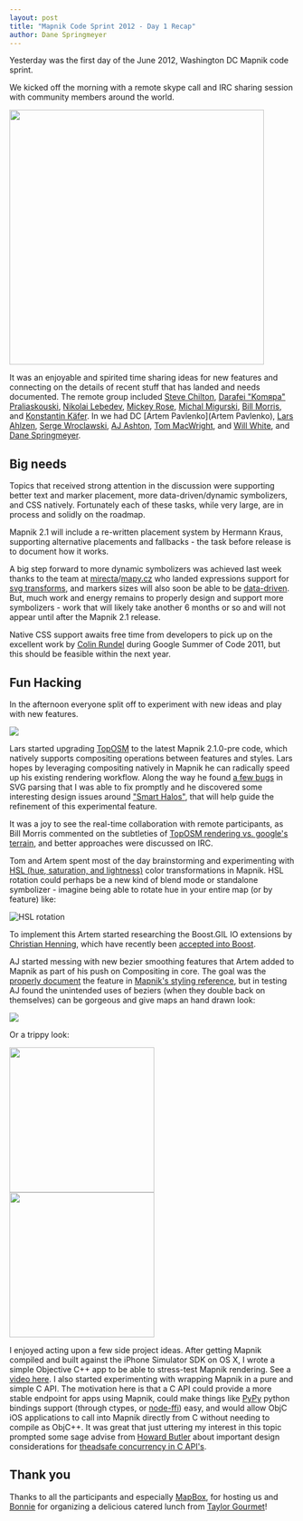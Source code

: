 ```yaml
---
layout: post
title: "Mapnik Code Sprint 2012 - Day 1 Recap"
author: Dane Springmeyer
---
```


Yesterday was the first day of the June 2012, Washington DC Mapnik code sprint.

We kicked off the morning with a remote skype call and IRC sharing session with community members around the world.

<a href="https://p.twimg.com/AvhgqEwCIAEUX8g.jpg">
<img src="https://p.twimg.com/AvhgqEwCIAEUX8g.jpg" width="450"/>
</a>

It was an enjoyable and spirited time sharing ideas for new features and connecting on the details of recent stuff that has landed and needs documented. The remote group included [Steve Chilton](https://twitter.com/#!/steev8), [Darafei "Komяpa" Praliaskouski](https://github.com/Komzpa), [Nikolai Lebedev](https://github.com/nlebedev), [Mickey Rose](https://github.com/lightmare), [Michal Migurski](https://github.com/migurski), [Bill Morris](https://github.com/wboykinm), and [Konstantin Käfer](https://github.com/kkaefer). In we had DC [Artem Pavlenko](Artem Pavlenko), [Lars Ahlzen](https://github.com/ahlzen), [Serge Wroclawski](https://github.com/emacsen), [AJ Ashton](https://github.com/ajashton), [Tom MacWright](https://github.com/tmcw), and [Will White](https://github.com/willwhite), and [Dane Springmeyer](https://github.com/springmeyer).

## Big needs
Topics that received strong attention in the discussion were supporting better text and marker placement, more data-driven/dynamic symbolizers, and CSS natively. Fortunately each of these tasks, while very large, are in process and solidly on the roadmap.

Mapnik 2.1 will include a re-written placement system by Hermann Kraus, supporting alternative placements and fallbacks - the task before release is to document how it works.

A big step forward to more dynamic symbolizers was achieved last week thanks to the team at [mirecta](https://github.com/mirecta)/[mapy.cz](http://www.mapy.cz/) who landed expressions support for [svg transforms](https://github.com/mapnik/mapnik/pull/1243), and markers sizes will also soon be able to be [data-driven](https://github.com/mapnik/mapnik/pull/1255). But, much work and energy remains to properly design and support more symbolizers - work that will likely take another 6 months or so and will not appear until after the Mapnik 2.1 release.

Native CSS support awaits free time from developers to pick up on the excellent work by [Colin Rundel](https://github.com/mapnik/carto-parser) during Google Summer of Code 2011, but this should be feasible within the next year.

## Fun Hacking

In the afternoon everyone split off to experiment with new ideas and play with new features.

<img src="http://toposm.com/logo_small.png" />

Lars started upgrading [TopOSM](http://www.TopOSM.com/) to the latest Mapnik 2.1.0-pre code, which natively supports compositing operations between features and styles. Lars hopes by leveraging compositing natively in Mapnik he can radically speed up his existing rendering workflow. Along the way he found [a few bugs](https://github.com/mapnik/mapnik/issues/1256) in SVG parsing that I was able to fix promptly and he discovered some interesting design issues around ["Smart Halos"](https://github.com/mapnik/mapnik/issues/1259), that will help guide the refinement of this experimental feature.

It was a joy to see the real-time collaboration with remote participants, as Bill Morris commented on the subtleties of [TopOSM rendering vs. google's terrain](http://farm8.staticflickr.com/7073/7381097632_b8b78c237d_z.jpg), and better approaches were discussed on IRC.

Tom and Artem spent most of the day brainstorming and experimenting with [HSL (hue, saturation, and lightness)](http://en.wikipedia.org/wiki/HSL_and_HSV) color transformations in Mapnik. HSL rotation could perhaps be a new kind of blend mode or standalone symbolizer - imagine being able to rotate hue in your entire map (or by feature) like:

![HSL rotation](http://upload.wikimedia.org/wikipedia/commons/6/6e/Hue.gif)

To implement this Artem started researching the Boost.GIL IO extensions by [Christian Henning](http://lists.boost.org/boost-users/2008/09/40737.php), which have recently been [accepted into Boost](http://mateusz.loskot.net/2011/01/27/boost-gil-io-and-toolbox-extensions-accepted-into-boost/).

AJ started messing with new bezier smoothing features that Artem added to Mapnik as part of his push on Compositing in core. The goal was the [properly document](https://github.com/mapnik/reference.json/commit/66648bc7a403c6669f58dbb7e7cd404b55405232) the feature in [Mapnik's styling reference](https://github.com/mapnik/reference.json), but in testing AJ found the unintended uses of beziers (when they double back on themselves) can be gorgeous and give maps an hand drawn look:

<a href="http://a.tiles.mapbox.com/v3/aj.sketchy.html#4.00/-14.60/-218.65">
<img src="http://a.tiles.mapbox.com/v3/aj.sketchy/5/4/10.png" />
</a>

Or a trippy look:

<a href="http://dl.dropbox.com/u/2398828/scrot/smooth02.png">
<img src="http://dl.dropbox.com/u/2398828/scrot/smooth02.png" width="256" />
</a>

<a href="http://dl.dropbox.com/u/2398828/scrot/smooth01.png">
<img src="http://dl.dropbox.com/u/2398828/scrot/smooth01.png" width="256">
</a>


I enjoyed acting upon a few side project ideas. After getting Mapnik compiled and built against the iPhone Simulator SDK on OS X, I wrote a simple Objective C++ app to be able to stress-test Mapnik rendering. See a [video here](
http://f.cl.ly/items/1d3q2b1l2y0f0t2l2t0q/vector_ios_rendering.mov). I also started experimenting with wrapping Mapnik in a pure and simple C API. The motivation here is that a C API could provide a more stable endpoint for apps using Mapnik, could make things like [PyPy](http://pypy.org/) python bindings support (through ctypes, or [node-ffi](https://github.com/rbranson/node-ffi)) easy, and would allow ObjC iOS applications to call into Mapnik directly from C without needing to compile as ObjC++. It was great that just uttering my interest in this topic prompted some sage advise from [Howard Butler](https://github.com/hobu) about important design considerations for [theadsafe concurrency in C API's](https://twitter.com/howardbutler/status/214114362498101248).

## Thank you
Thanks to all the participants and especially [MapBox](https://twitter.com/#!/MapBox), for hosting us and [Bonnie](https://twitter.com/bonnie/status/213355117641084929) for organizing a delicious catered lunch from [Taylor Gourmet](http://www.taylorgourmet.com/)!










